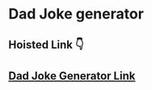 # Dad Joke generator

## Hoisted Link 👇

## [Dad Joke Generator Link](https://ugamraj.github.io/JavaScript-M4/Dad%20Jokes%20generator/)
